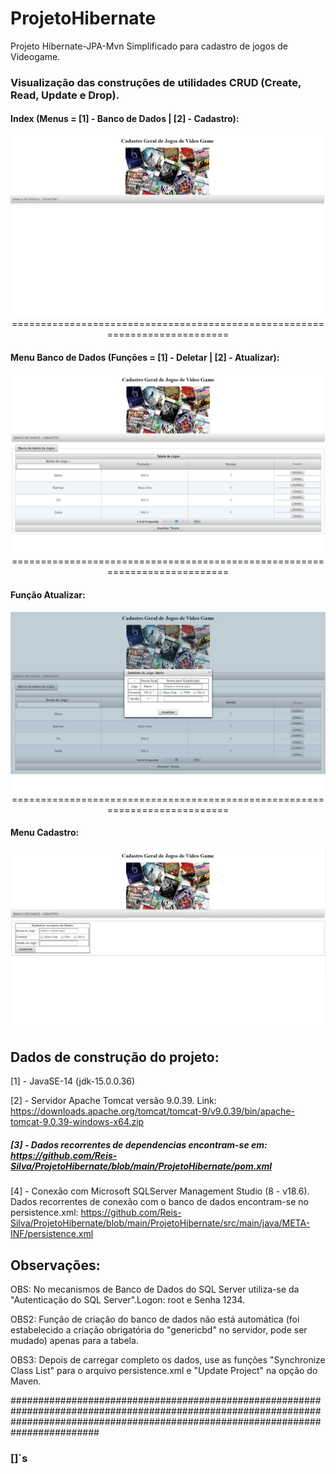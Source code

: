 # ProjetoHibernate

Projeto Hibernate-JPA-Mvn Simplificado para cadastro de jogos de Videogame.

### Visualização das construções de utilidades CRUD (Create, Read, Update e Drop).


#### Index (Menus = [1] - Banco de Dados | [2] - Cadastro):
<p align="center">
<img src="https://github.com/Reis-Silva/ProjetoHibernate/blob/main/ProjetoHibernate/src/main/java/META-INF/resources/img/index.png">
===========================================================================
</p>

#### Menu Banco de Dados (Funções = [1] - Deletar | [2] - Atualizar):
<p align="center">
<img src="https://github.com/Reis-Silva/ProjetoHibernate/blob/main/ProjetoHibernate/src/main/java/META-INF/resources/img/BancoDeDados.png">
===========================================================================
</p>

#### Função Atualizar:
<p align="center">
<img src="https://github.com/Reis-Silva/ProjetoHibernate/blob/main/ProjetoHibernate/src/main/java/META-INF/resources/img/Atualizar.png">
===========================================================================
</p>

#### Menu Cadastro:
<p align="center">
<img src="https://github.com/Reis-Silva/ProjetoHibernate/blob/main/ProjetoHibernate/src/main/java/META-INF/resources/img/cadastro.png">
</p>

## Dados de construção do projeto:

[1] - JavaSE-14 (jdk-15.0.0.36)

[2] - Servidor Apache Tomcat versão 9.0.39. Link: https://downloads.apache.org/tomcat/tomcat-9/v9.0.39/bin/apache-tomcat-9.0.39-windows-x64.zip

##### [3] - Dados recorrentes de dependencias encontram-se em: https://github.com/Reis-Silva/ProjetoHibernate/blob/main/ProjetoHibernate/pom.xml

[4] - Conexão com Microsoft SQLServer Management Studio (8 - v18.6). Dados recorrentes de conexão com o banco de dados encontram-se no persistence.xml: https://github.com/Reis-Silva/ProjetoHibernate/blob/main/ProjetoHibernate/src/main/java/META-INF/persistence.xml

## Observações:

OBS: No mecanismos de Banco de Dados do SQL Server utiliza-se da "Autenticação do SQL Server".Logon: root e Senha 1234. 

OBS2: Função de criação do banco de dados não está automática (foi estabelecido a criação obrigatória do "genericbd" no servidor, pode ser mudado) apenas para a tabela.

OBS3: Depois de carregar completo os dados, use as funções "Synchronize Class List" para o arquivo persistence.xml e "Update Project" na opção do Maven.

########################################################################################################################################################################################
### []´s
